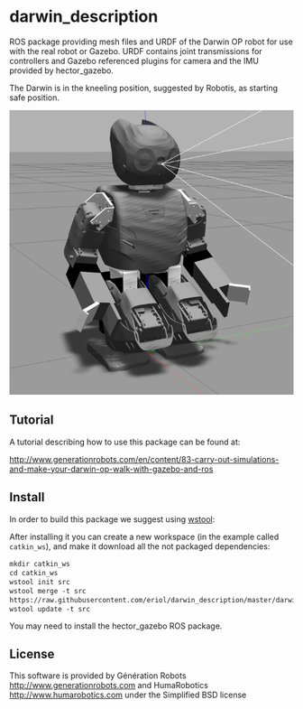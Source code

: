 # darwin_description

ROS package providing mesh files and URDF of the Darwin OP robot for use with the real robot or Gazebo.
URDF contains joint transmissions for controllers and Gazebo referenced plugins for camera and the IMU provided by hector_gazebo.

The Darwin is in the kneeling position, suggested by Robotis, as starting safe
position.

![Darwin model in Gazebo](/darwin_kneeling_position.png?raw=true "Darwin model in Gazebo")

## Tutorial

A tutorial describing how to use this package can be found at:

http://www.generationrobots.com/en/content/83-carry-out-simulations-and-make-your-darwin-op-walk-with-gazebo-and-ros

## Install

In order to build this package we suggest using [wstool](http://wiki.ros.org/wstool):

After installing it you can create a new workspace (in the example called `catkin_ws`),
and make it download all the not packaged dependencies:

```
mkdir catkin_ws
cd catkin_ws
wstool init src
wstool merge -t src https://raw.githubusercontent.com/eriol/darwin_description/master/darwin_description.rosinstall
wstool update -t src
```

You may need to install the hector_gazebo ROS package.

## License

This software is provided by Génération Robots http://www.generationrobots.com and HumaRobotics http://www.humarobotics.com under the Simplified BSD license
